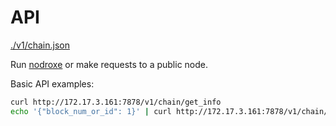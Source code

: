 # API

[./v1/chain.json](./api/chain.json)

Run [nodroxe](https://github.com/roxe/roxe) or make requests to a public node.

Basic API examples:
```bash
curl http://172.17.3.161:7878/v1/chain/get_info
echo '{"block_num_or_id": 1}' | curl http://172.17.3.161:7878/v1/chain/get_block -d @-
```

